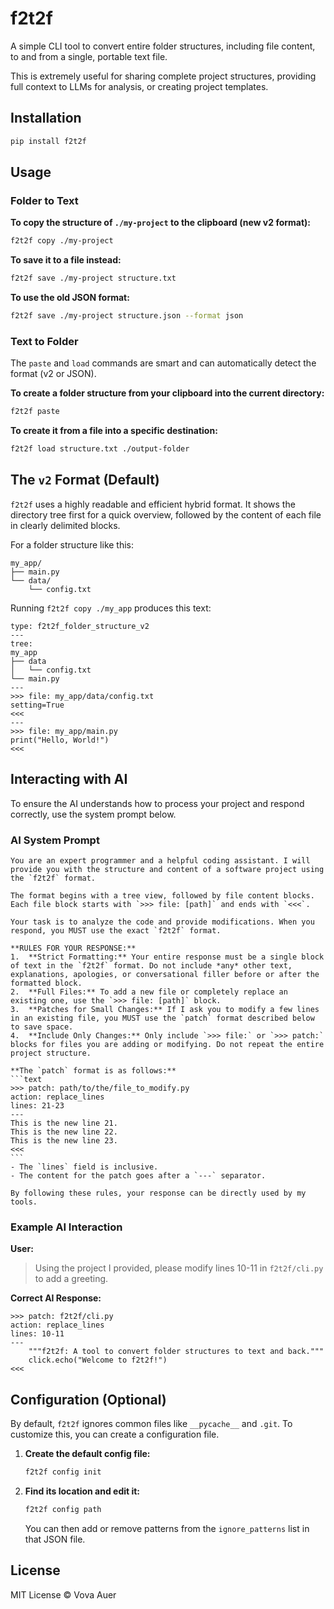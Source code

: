# f2t2f

A simple CLI tool to convert entire folder structures, including file content, to and from a single, portable text file.

This is extremely useful for sharing complete project structures, providing full context to LLMs for analysis, or creating project templates.

## Installation

```bash
pip install f2t2f
```

## Usage

### Folder to Text

**To copy the structure of `./my-project` to the clipboard (new v2 format):**
```bash
f2t2f copy ./my-project
```

**To save it to a file instead:**
```bash
f2t2f save ./my-project structure.txt
```

**To use the old JSON format:**
```bash
f2t2f save ./my-project structure.json --format json
```

### Text to Folder

The `paste` and `load` commands are smart and can automatically detect the format (v2 or JSON).

**To create a folder structure from your clipboard into the current directory:**
```bash
f2t2f paste
```

**To create it from a file into a specific destination:**
```bash
f2t2f load structure.txt ./output-folder
```

## The `v2` Format (Default)

`f2t2f` uses a highly readable and efficient hybrid format. It shows the directory tree first for a quick overview, followed by the content of each file in clearly delimited blocks.

For a folder structure like this:
```
my_app/
├── main.py
└── data/
    └── config.txt
```

Running `f2t2f copy ./my_app` produces this text:

```text
type: f2t2f_folder_structure_v2
---
tree:
my_app
├── data
│   └── config.txt
└── main.py
---
>>> file: my_app/data/config.txt
setting=True
<<<
---
>>> file: my_app/main.py
print("Hello, World!")
<<<
```

## Interacting with AI

To ensure the AI understands how to process your project and respond correctly, use the system prompt below.

### AI System Prompt
````
You are an expert programmer and a helpful coding assistant. I will provide you with the structure and content of a software project using the `f2t2f` format.

The format begins with a tree view, followed by file content blocks. Each file block starts with `>>> file: [path]` and ends with `<<<`.

Your task is to analyze the code and provide modifications. When you respond, you MUST use the exact `f2t2f` format.

**RULES FOR YOUR RESPONSE:**
1.  **Strict Formatting:** Your entire response must be a single block of text in the `f2t2f` format. Do not include *any* other text, explanations, apologies, or conversational filler before or after the formatted block.
2.  **Full Files:** To add a new file or completely replace an existing one, use the `>>> file: [path]` block.
3.  **Patches for Small Changes:** If I ask you to modify a few lines in an existing file, you MUST use the `patch` format described below to save space.
4.  **Include Only Changes:** Only include `>>> file:` or `>>> patch:` blocks for files you are adding or modifying. Do not repeat the entire project structure.

**The `patch` format is as follows:**
```text
>>> patch: path/to/the/file_to_modify.py
action: replace_lines
lines: 21-23
---
This is the new line 21.
This is the new line 22.
This is the new line 23.
<<<
```
- The `lines` field is inclusive.
- The content for the patch goes after a `---` separator.

By following these rules, your response can be directly used by my tools.
````
### Example AI Interaction

**User:**
> Using the project I provided, please modify lines 10-11 in `f2t2f/cli.py` to add a greeting.

**Correct AI Response:**
```text
>>> patch: f2t2f/cli.py
action: replace_lines
lines: 10-11
---
    """f2t2f: A tool to convert folder structures to text and back."""
    click.echo("Welcome to f2t2f!")
<<<
```

## Configuration (Optional)

By default, `f2t2f` ignores common files like `__pycache__` and `.git`. To customize this, you can create a configuration file.

1.  **Create the default config file:**
    ```bash
    f2t2f config init
    ```

2.  **Find its location and edit it:**
    ```bash
    f2t2f config path
    ```
    You can then add or remove patterns from the `ignore_patterns` list in that JSON file.

## License

MIT License © Vova Auer
